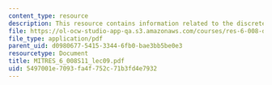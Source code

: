 ```yaml
---
content_type: resource
description: This resource contains information related to the discrete fourier transform.
file: https://ol-ocw-studio-app-qa.s3.amazonaws.com/courses/res-6-008-digital-signal-processing-spring-2011/5497001e7093fa4f752c71b3fd4e7932_MITRES_6_008S11_lec09.pdf
file_type: application/pdf
parent_uid: d0980677-5415-3344-6fb0-bae3bb5be0e3
resourcetype: Document
title: MITRES_6_008S11_lec09.pdf
uid: 5497001e-7093-fa4f-752c-71b3fd4e7932
---
```

